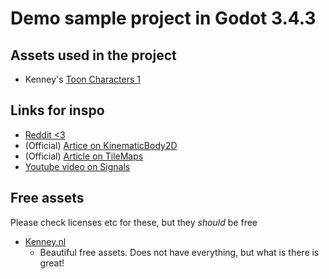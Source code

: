 # Demo sample project in Godot 3.4.3

## Assets used in the project
* Kenney's [Toon Characters 1](https://kenney.nl/assets/toon-characters-1)

## Links for inspo
* [Reddit <3](reddit.com/r/godot)
* (Official) [Artice on KinematicBody2D](https://docs.godotengine.org/en/stable/tutorials/physics/using_kinematic_body_2d.html)
* (Official) [Article on TileMaps](https://docs.godotengine.org/en/stable/tutorials/2d/using_tilemaps.html)
* [Youtube video on Signals](https://www.youtube.com/watch?v=NK_SYVO7lMA)

## Free assets
Please check licenses etc for these, but they _should_ be free
* [Kenney.nl](https://kenney.nl/)
    * Beautiful free assets. Does not have everything, but what is there is great!
